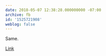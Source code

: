 ```yaml
---
date: 2018-05-07 12:38:28.000000000 -07:00
archive: fb
id: '1525721908'
weblog: false
---
```


Same. 

[Link](https://www.nbcnews.com/politics/congress/mccain-doesn-t-want-trump-funeral-friends-tell-white-house-n871641)
